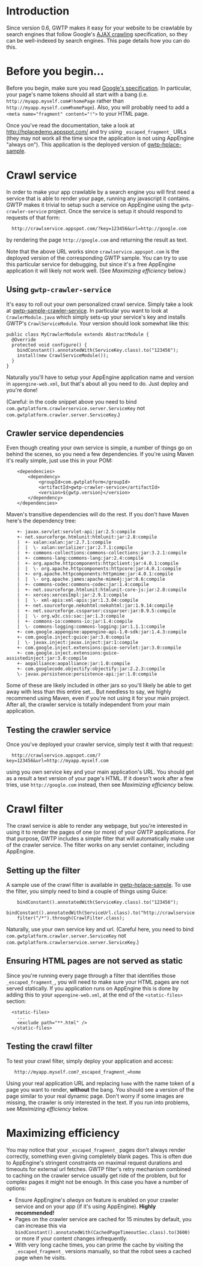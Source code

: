 

# Introduction #

Since version 0.6, GWTP makes it easy for your website to be crawlable by search engines that follow Google's [AJAX crawling](http://code.google.com/web/ajaxcrawling/) specification, so they can be well-indexed by search engines. This page details how you can do this.

# Before you begin... #

Before you begin, make sure you read [Google's specification](http://code.google.com/web/ajaxcrawling/). In particular, your page's name tokens should all start with a bang (i.e. `http://myapp.myself.com#!homePage` rather than `http://myapp.myself.com#homePage`). Also, you will probably need to add a `<meta name="fragment" content="!">` to your HTML page.

Once you've read the documentation, take a look at http://hplacedemo.appspot.com/ and try using `_escaped_fragment_` URLs (they may not work all the time since the application is not using AppEngine "always on"). This application is the deployed version of [gwtp-hplace-sample](http://code.google.com/p/gwt-platform/source/browse/#hg%2Fgwtp-samples%2Fgwtp-sample-hplace).

# Crawl service #

In order to make your app crawlable by a search engine you will first need a service that is able to render your page, running any javascript it contains. GWTP makes it trivial to setup such a service on AppEngine using the `gwtp-crawler-service` project. Once the service is setup it should respond to requests of that form:
```
  http://crawlservice.appspot.com/?key=123456&url=http://google.com
```
by rendering the page `http://google.com` and returning the result as text.

Note that the above URL works since `crawlservice.appspot.com` is the deployed version of the corresponding GWTP sample. You can try to use this particular service for debugging, but since it's a free AppEngine application it will likely not work well. (See _Maximizing efficiency_ below.)

## Using `gwtp-crawler-service` ##

It's easy to roll out your own personalized crawl service. Simply take a look at [gwtp-sample-crawler-service](http://code.google.com/p/gwt-platform/source/browse/#hg%2Fgwtp-samples%2Fgwtp-sample-crawler-service). In particular you want to look at `CrawlerModule.java` which simply sets-up your service's key and installs GWTP's `CrawlServiceModule`. Your version should look somewhat like this:
```
public class MyCrawlerModule extends AbstractModule {
  @Override
  protected void configure() {
    bindConstant().annotatedWith(ServiceKey.class).to("123456");
    install(new CrawlServiceModule());
  }
}
```

Naturally you'll have to setup your AppEngine application name and version in `appengine-web.xml`, but that's about all you need to do. Just deploy and you're done!

(Careful: in the code snippet above you need to bind `com.gwtplatform.crawlerservice.server.ServiceKey` not `com.gwtplatform.crawler.server.ServiceKey`.)

## Crawler service dependencies ##

Even though creating your own service is simple, a number of things go on behind the scenes, so you need a few dependencies. If you're using Maven it's really simple, just use this in your POM:
```
    <dependencies>
        <dependency>
            <groupId>com.gwtplatform</groupId>
            <artifactId>gwtp-crawler-service</artifactId>
            <version>${gwtp.version}</version>
        </dependency>
    </dependencies>
```
Maven's transitive dependencies will do the rest. If you don't have Maven here's the dependency tree:
```
    +- javax.servlet:servlet-api:jar:2.5:compile
    +- net.sourceforge.htmlunit:htmlunit:jar:2.8:compile
    |  +- xalan:xalan:jar:2.7.1:compile
    |  |  \- xalan:serializer:jar:2.7.1:compile
    |  +- commons-collections:commons-collections:jar:3.2.1:compile
    |  +- commons-lang:commons-lang:jar:2.4:compile
    |  +- org.apache.httpcomponents:httpclient:jar:4.0.1:compile
    |  |  \- org.apache.httpcomponents:httpcore:jar:4.0.1:compile
    |  +- org.apache.httpcomponents:httpmime:jar:4.0.1:compile
    |  |  \- org.apache.james:apache-mime4j:jar:0.6:compile
    |  +- commons-codec:commons-codec:jar:1.4:compile
    |  +- net.sourceforge.htmlunit:htmlunit-core-js:jar:2.8:compile
    |  +- xerces:xercesImpl:jar:2.9.1:compile
    |  |  \- xml-apis:xml-apis:jar:1.3.04:compile
    |  +- net.sourceforge.nekohtml:nekohtml:jar:1.9.14:compile
    |  +- net.sourceforge.cssparser:cssparser:jar:0.9.5:compile
    |  |  \- org.w3c.css:sac:jar:1.3:compile
    |  +- commons-io:commons-io:jar:1.4:compile
    |  \- commons-logging:commons-logging:jar:1.1.1:compile
    +- com.google.appengine:appengine-api-1.0-sdk:jar:1.4.3:compile
    +- com.google.inject:guice:jar:3.0:compile
    |  \- javax.inject:javax.inject:jar:1:compile
    +- com.google.inject.extensions:guice-servlet:jar:3.0:compile
    +- com.google.inject.extensions:guice-assistedinject:jar:3.0:compile
    +- aopalliance:aopalliance:jar:1.0:compile
    +- com.googlecode.objectify:objectify:jar:2.2.3:compile
    \- javax.persistence:persistence-api:jar:1.0:compile
```

Some of these are likely included in other jars so you'll likely be able to get away with less than this entire set... But needless to say, we highly recommend using Maven, even if you're not using it for your main project. After all, the crawler service is totally independent from your main application.

## Testing the crawler service ##

Once you've deployed your crawler service, simply test it with that request:
```
  http://crawlservice.appspot.com/?key=123456&url=http://myapp.myself.com
```
using you own service key and your main application's URL. You should get as a result a text version of your page's HTML. If it doesn't work after a few tries, use `http://google.com` instead, then see _Maximizing efficiency_ below.

# Crawl filter #

The crawl service is able to render any webpage, but you're interested in using it to render the pages of one (or more) of your GWTP applications. For that purpose, GWTP includes a simple filter that will automatically make use of the crawler service. The filter works on any servlet container, including AppEngine.

## Setting up the filter ##

A sample use of the crawl filter is available in [gwtp-hplace-sample](http://code.google.com/p/gwt-platform/source/browse/#hg%2Fgwtp-samples%2Fgwtp-sample-hplace). To use the filter, you simply need to bind a couple of things using Guice:
```
    bindConstant().annotatedWith(ServiceKey.class).to("123456");
    bindConstant().annotatedWith(ServiceUrl.class).to("http://crawlservice.appspot.com/");
    filter("/*").through(CrawlFilter.class);
```
Naturally, use your own service key and url. (Careful here, you need to bind `com.gwtplatform.crawler.server.ServiceKey` not `com.gwtplatform.crawlerservice.server.ServiceKey`.)

## Ensuring HTML pages are not served as static ##

Since you're running every page through a filter that identifies those `_escaped_fragment_`, you will need to make sure your HTML pages are not served statically. If you application runs on AppEngine this is done by adding this to your `appengine-web.xml`, at the end of the `<static-files>` section:

```
  <static-files>
    ...
    <exclude path="**.html" />
  </static-files>
```

## Testing the crawl filter ##

To test your crawl filter, simply deploy your application and access:
```
   http://myapp.myself.com?_escaped_fragment_=home
```
Using your real application URL and replacing `home` with the name token of a page you want to render, **without** the bang. You should see a version of the page similar to your real dynamic page. Don't worry if some images are missing, the crawler is only interested in the text. If you run into problems, see _Maximizing efficiency_ below.

# Maximizing efficiency #

You may notice that your `_escaped_fragment_` pages don't always render correctly, something even giving completely blank pages. This is often due to AppEngine's stringent constraints on maximal request durations and timeouts for external url fetches. GWTP filter's retry mechanism combined to caching on the crawler service usually get ride of the problem, but for complex pages it might not be enough. In this case you have a number of options:
  * Ensure AppEngine's _always on_ feature is enabled on your crawler service and on your app (if it's using AppEngine). **Highly recommended!**
  * Pages on the crawler service are cached for 15 minutes by default, you can increase this via `bindConstant().annotatedWith(CachedPageTimeoutSec.class).to(3600)` or more if your content changes infrequently.
  * With very long cache times, you can prime the cache by visiting the `_escaped_fragment_` versions manually, so that the robot sees a cached page when he visits.